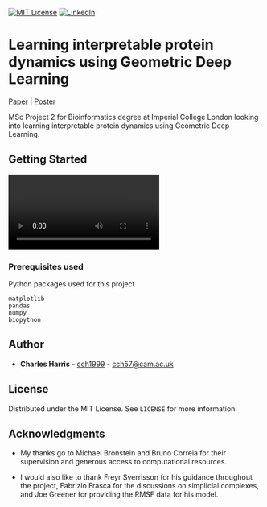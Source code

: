 [![MIT License](https://img.shields.io/github/license/othneildrew/Best-README-Template.svg?style=flat-square)](https://github.com/cch1999/protein-stability/blob/master/LICENSE)
[![LinkedIn](https://img.shields.io/badge/-LinkedIn-black.svg?style=flat-square&logo=linkedin&colorB=555)](https://www.linkedin.com/in/charlie-harris-388285156/)


# Learning interpretable protein dynamics using Geometric Deep Learning 

[Paper](https://github.com/cch1999/protein-stability/blob/master/figs/final_report.pdf) | [Poster](https://github.com/cch1999/protein-stability/blob/master/figs/poster.pdf)

MSc Project 2 for Bioinformatics degree at Imperial College London looking into learning interpretable protein dynamics using Geometric Deep Learning.

## Getting Started

![Workflow](https://github.com/cch1999/protein_dynamics/blob/main/dynamics_cartoon.mp4)

### Prerequisites used

Python packages used for this project

```
matplotlib
pandas
numpy
biopython
```

## Author

* **Charles Harris** - [cch1999](https://github.com/cch1999) - cch57@cam.ac.uk

## License

Distributed under the MIT License. See `LICENSE` for more information.

## Acknowledgments

* My thanks go to Michael Bronstein and Bruno Correia for their supervision and generous access to computational resources.

* I would also like to thank Freyr Sverrisson for his guidance throughout the project, Fabrizio Frasca for the discussions on simplicial complexes, and Joe Greener for providing the RMSF data for his model.

